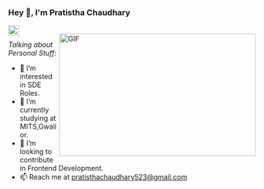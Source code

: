 ### Hey 👋, I'm Pratistha Chaudhary


<a href="https://www.linkedin.com/in/pratistha-chaudhary-15627a214/">
  <img align="left" alt="Pratistha's LinkdeIN" width="22px" src="https://cdn.jsdelivr.net/npm/simple-icons@v3/icons/linkedin.svg" />
</a>
<!-- <a href="https://www.instagram.com/therealpratisthaa/"> -->
<!--   <img align="left" alt="Pratistha's Insta" width="22px" src="https://cdn.jsdelivr.net/npm/simple-icons@v3/icons/instagram.svg" /> -->
<!-- </a> -->
<br/>
<img align="right" height="250" width="400" alt="GIF" src="https://miro.medium.com/max/1360/1*IRGHmiGsa16stedQvIaZfw.gif"/>

*Talking about Personal Stuff:*

- 👀 I’m interested in SDE Roles.
- 🌱 I’m currently studying at MITS,Gwalior.
- 💞 I’m looking to contribute in Frontend Development.
- 📫 Reach me at pratisthachaudhary523@gmail.com

